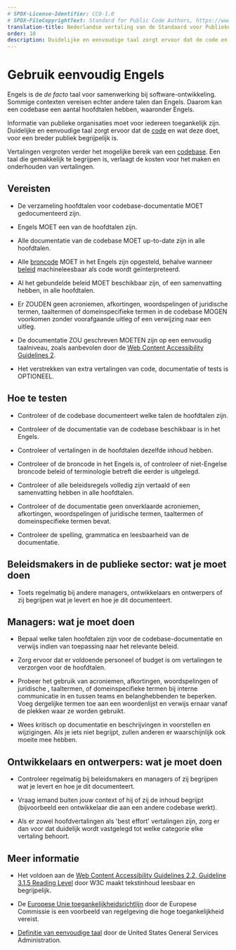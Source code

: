```yaml
---
# SPDX-License-Identifier: CC0-1.0
# SPDX-FileCopyrightText: Standard for Public Code Authors, https://www.standardforpubliccode.org/AUTHORS.html
translation-title: Nederlandse vertaling van de Standaard voor Publieke Code
order: 10
description: Duidelijke en eenvoudige taal zorgt ervoor dat de code en wat deze doet voor een breder publiek begrijpelijk is.
---
```


# Gebruik eenvoudig Engels

Engels is de *de facto* taal voor samenwerking bij software-ontwikkeling. Sommige contexten vereisen echter andere talen dan Engels. Daarom kan een codebase een aantal hoofdtalen hebben, waaronder Engels.

Informatie van publieke organisaties moet voor iedereen toegankelijk zijn. Duidelijke en eenvoudige taal zorgt ervoor dat de [code](../glossary.html#code) en wat deze doet, voor een breder publiek begrijpelijk is.

Vertalingen vergroten verder het mogelijke bereik van een [codebase](../glossary.html#codebase). Een taal die gemakkelijk te begrijpen is, verlaagt de kosten voor het maken en onderhouden van vertalingen.

## Vereisten

- De verzameling hoofdtalen voor codebase-documentatie MOET gedocumenteerd zijn.

- Engels MOET een van de hoofdtalen zijn.

- Alle documentatie van de codebase MOET up-to-date zijn in alle hoofdtalen.

- Alle [broncode](../glossary.html#broncode) MOET in het Engels zijn opgesteld, behalve wanneer [beleid](../glossary.html#beleid) machineleesbaar als code wordt geïnterpreteerd.

- Al het gebundelde beleid MOET beschikbaar zijn, of een samenvatting hebben, in alle hoofdtalen.

- Er ZOUDEN geen acroniemen, afkortingen, woordspelingen of juridische termen, taaltermen of domeinspecifieke termen in de codebase MOGEN voorkomen zonder voorafgaande uitleg of een verwijzing naar een uitleg.

- De documentatie ZOU geschreven MOETEN zijn op een eenvoudig taalniveau, zoals aanbevolen door de [Web Content Accessibility Guidelines 2](https://www.w3.org/WAI/WCAG22/quickref/?showtechniques=315#reading-level).

- Het verstrekken van extra vertalingen van code, documentatie of tests is OPTIONEEL.

## Hoe te testen

- Controleer of de codebase documenteert welke talen de hoofdtalen zijn.

- Controleer of de documentatie van de codebase beschikbaar is in het Engels.

- Controleer of vertalingen in de hoofdtalen dezelfde inhoud hebben.

- Controleer of de broncode in het Engels is, of controleer of niet-Engelse broncode beleid of terminologie betreft die eerder is uitgelegd.

- Controleer of alle beleidsregels volledig zijn vertaald of een samenvatting hebben in alle hoofdtalen.

- Controleer of de documentatie geen onverklaarde acroniemen, afkortingen, woordspelingen of juridische termen, taaltermen of domeinspecifieke termen bevat.

- Controleer de spelling, grammatica en leesbaarheid van de documentatie.

## Beleidsmakers in de publieke sector: wat je moet doen

- Toets regelmatig bij andere managers, ontwikkelaars en ontwerpers of zij begrijpen wat je levert en hoe je dit documenteert.

## Managers: wat je moet doen

- Bepaal welke talen hoofdtalen zijn voor de codebase-documentatie en verwijs indien van toepassing naar het relevante beleid.

- Zorg ervoor dat er voldoende personeel of budget is om vertalingen te verzorgen voor de hoofdtalen.

- Probeer het gebruik van acroniemen, afkortingen, woordspelingen of juridische , taaltermen, of domeinspecifieke termen bij interne communicatie in en tussen teams en belanghebbenden te beperken. Voeg dergelijke termen toe aan een woordenlijst en verwijs ernaar vanaf de plekken waar ze worden gebruikt.

- Wees kritisch op documentatie en beschrijvingen in voorstellen en wijzigingen. Als je iets niet begrijpt, zullen anderen er waarschijnlijk ook moeite mee hebben.

## Ontwikkelaars en ontwerpers: wat je moet doen

- Controleer regelmatig bij beleidsmakers en managers of zij begrijpen wat je levert en hoe je dit documenteert.

- Vraag iemand buiten jouw context of hij of zij de inhoud begrijpt (bijvoorbeeld een ontwikkelaar die aan een andere codebase werkt).

- Als er zowel hoofdvertalingen als 'best effort' vertalingen zijn, zorg er dan voor dat duidelijk wordt vastgelegd tot welke categorie elke vertaling behoort.

## Meer informatie

* Het voldoen aan de [Web Content Accessibility Guidelines 2.2, Guideline 3.1.5 Reading Level](https://www.w3.org/WAI/WCAG22/quickref/?showtechniques=315#reading-level) door W3C maakt tekstinhoud leesbaar en begrijpelijk.

* De [Europese Unie toegankelijkheidsrichtlijn](https://ec.europa.eu/digital-single-market/en/web-accessibility) door de Europese Commissie is een voorbeeld van regelgeving die hoge toegankelijkheid vereist.

* [Definitie van eenvoudige taal](https://www.plainlanguage.gov/about/definitions/) door de United States General Services Administration.
